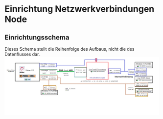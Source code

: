 # Einrichtung Netzwerkverbindungen Node

## Einrichtungsschema
Dieses Schema stellt die Reihenfolge des Aufbaus, nicht die des Datenflusses dar.
![Verdrahtung](./graphics/Virtuelle-Netzwerk-Verdrahtung.png)